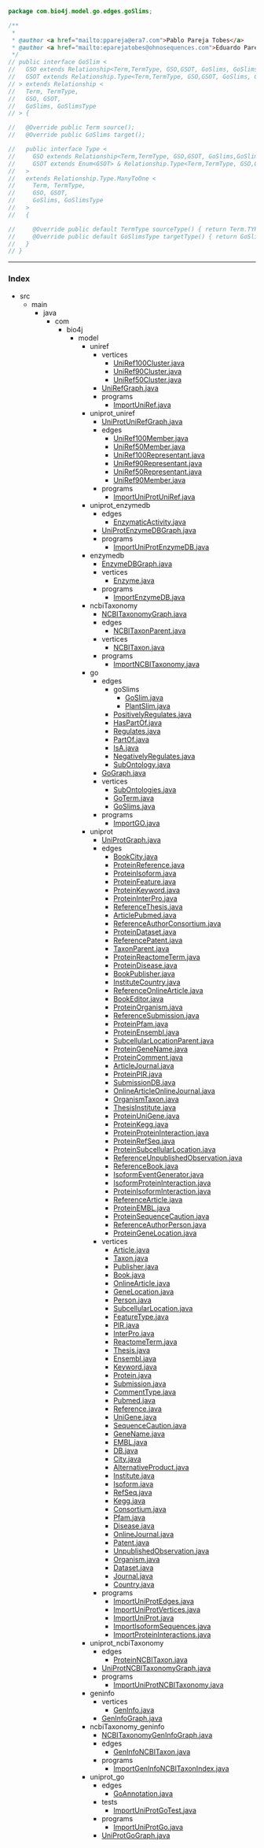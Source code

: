 
```java
package com.bio4j.model.go.edges.goSlims;

/**
 *
 * @author <a href="mailto:ppareja@era7.com">Pablo Pareja Tobes</a>
 * @author <a href="mailto:eparejatobes@ohnosequences.com">Eduardo Pareja-Tobes</a>
 */
// public interface GoSlim <
//   GSO extends Relationship<Term,TermType, GSO,GSOT, GoSlims, GoSlimsType>,
//   GSOT extends Relationship.Type<Term,TermType, GSO,GSOT, GoSlims, GoSlimsType>
// > extends Relationship <
//   Term, TermType,
//   GSO, GSOT,
//   GoSlims, GoSlimsType
// > {

//   @Override public Term source();
//   @Override public GoSlims target();

//   public interface Type <
//     GSO extends Relationship<Term,TermType, GSO,GSOT, GoSlims,GoSlimsType>,
//     GSOT extends Enum<GSOT> & Relationship.Type<Term,TermType, GSO,GSOT, GoSlims,GoSlimsType>
//   > 
//   extends Relationship.Type.ManyToOne <
//     Term, TermType,
//     GSO, GSOT,
//     GoSlims, GoSlimsType
//   >
//   {

//     @Override public default TermType sourceType() { return Term.TYPE; }
//     @Override public default GoSlimsType targetType() { return GoSlims.TYPE; }
//   }
// }

```


------

### Index

+ src
  + main
    + java
      + com
        + bio4j
          + model
            + uniref
              + vertices
                + [UniRef100Cluster.java][main/java/com/bio4j/model/uniref/vertices/UniRef100Cluster.java]
                + [UniRef90Cluster.java][main/java/com/bio4j/model/uniref/vertices/UniRef90Cluster.java]
                + [UniRef50Cluster.java][main/java/com/bio4j/model/uniref/vertices/UniRef50Cluster.java]
              + [UniRefGraph.java][main/java/com/bio4j/model/uniref/UniRefGraph.java]
              + programs
                + [ImportUniRef.java][main/java/com/bio4j/model/uniref/programs/ImportUniRef.java]
            + uniprot_uniref
              + [UniProtUniRefGraph.java][main/java/com/bio4j/model/uniprot_uniref/UniProtUniRefGraph.java]
              + edges
                + [UniRef100Member.java][main/java/com/bio4j/model/uniprot_uniref/edges/UniRef100Member.java]
                + [UniRef50Member.java][main/java/com/bio4j/model/uniprot_uniref/edges/UniRef50Member.java]
                + [UniRef100Representant.java][main/java/com/bio4j/model/uniprot_uniref/edges/UniRef100Representant.java]
                + [UniRef90Representant.java][main/java/com/bio4j/model/uniprot_uniref/edges/UniRef90Representant.java]
                + [UniRef50Representant.java][main/java/com/bio4j/model/uniprot_uniref/edges/UniRef50Representant.java]
                + [UniRef90Member.java][main/java/com/bio4j/model/uniprot_uniref/edges/UniRef90Member.java]
              + programs
                + [ImportUniProtUniRef.java][main/java/com/bio4j/model/uniprot_uniref/programs/ImportUniProtUniRef.java]
            + uniprot_enzymedb
              + edges
                + [EnzymaticActivity.java][main/java/com/bio4j/model/uniprot_enzymedb/edges/EnzymaticActivity.java]
              + [UniProtEnzymeDBGraph.java][main/java/com/bio4j/model/uniprot_enzymedb/UniProtEnzymeDBGraph.java]
              + programs
                + [ImportUniProtEnzymeDB.java][main/java/com/bio4j/model/uniprot_enzymedb/programs/ImportUniProtEnzymeDB.java]
            + enzymedb
              + [EnzymeDBGraph.java][main/java/com/bio4j/model/enzymedb/EnzymeDBGraph.java]
              + vertices
                + [Enzyme.java][main/java/com/bio4j/model/enzymedb/vertices/Enzyme.java]
              + programs
                + [ImportEnzymeDB.java][main/java/com/bio4j/model/enzymedb/programs/ImportEnzymeDB.java]
            + ncbiTaxonomy
              + [NCBITaxonomyGraph.java][main/java/com/bio4j/model/ncbiTaxonomy/NCBITaxonomyGraph.java]
              + edges
                + [NCBITaxonParent.java][main/java/com/bio4j/model/ncbiTaxonomy/edges/NCBITaxonParent.java]
              + vertices
                + [NCBITaxon.java][main/java/com/bio4j/model/ncbiTaxonomy/vertices/NCBITaxon.java]
              + programs
                + [ImportNCBITaxonomy.java][main/java/com/bio4j/model/ncbiTaxonomy/programs/ImportNCBITaxonomy.java]
            + go
              + edges
                + goSlims
                  + [GoSlim.java][main/java/com/bio4j/model/go/edges/goSlims/GoSlim.java]
                  + [PlantSlim.java][main/java/com/bio4j/model/go/edges/goSlims/PlantSlim.java]
                + [PositivelyRegulates.java][main/java/com/bio4j/model/go/edges/PositivelyRegulates.java]
                + [HasPartOf.java][main/java/com/bio4j/model/go/edges/HasPartOf.java]
                + [Regulates.java][main/java/com/bio4j/model/go/edges/Regulates.java]
                + [PartOf.java][main/java/com/bio4j/model/go/edges/PartOf.java]
                + [IsA.java][main/java/com/bio4j/model/go/edges/IsA.java]
                + [NegativelyRegulates.java][main/java/com/bio4j/model/go/edges/NegativelyRegulates.java]
                + [SubOntology.java][main/java/com/bio4j/model/go/edges/SubOntology.java]
              + [GoGraph.java][main/java/com/bio4j/model/go/GoGraph.java]
              + vertices
                + [SubOntologies.java][main/java/com/bio4j/model/go/vertices/SubOntologies.java]
                + [GoTerm.java][main/java/com/bio4j/model/go/vertices/GoTerm.java]
                + [GoSlims.java][main/java/com/bio4j/model/go/vertices/GoSlims.java]
              + programs
                + [ImportGO.java][main/java/com/bio4j/model/go/programs/ImportGO.java]
            + uniprot
              + [UniProtGraph.java][main/java/com/bio4j/model/uniprot/UniProtGraph.java]
              + edges
                + [BookCity.java][main/java/com/bio4j/model/uniprot/edges/BookCity.java]
                + [ProteinReference.java][main/java/com/bio4j/model/uniprot/edges/ProteinReference.java]
                + [ProteinIsoform.java][main/java/com/bio4j/model/uniprot/edges/ProteinIsoform.java]
                + [ProteinFeature.java][main/java/com/bio4j/model/uniprot/edges/ProteinFeature.java]
                + [ProteinKeyword.java][main/java/com/bio4j/model/uniprot/edges/ProteinKeyword.java]
                + [ProteinInterPro.java][main/java/com/bio4j/model/uniprot/edges/ProteinInterPro.java]
                + [ReferenceThesis.java][main/java/com/bio4j/model/uniprot/edges/ReferenceThesis.java]
                + [ArticlePubmed.java][main/java/com/bio4j/model/uniprot/edges/ArticlePubmed.java]
                + [ReferenceAuthorConsortium.java][main/java/com/bio4j/model/uniprot/edges/ReferenceAuthorConsortium.java]
                + [ProteinDataset.java][main/java/com/bio4j/model/uniprot/edges/ProteinDataset.java]
                + [ReferencePatent.java][main/java/com/bio4j/model/uniprot/edges/ReferencePatent.java]
                + [TaxonParent.java][main/java/com/bio4j/model/uniprot/edges/TaxonParent.java]
                + [ProteinReactomeTerm.java][main/java/com/bio4j/model/uniprot/edges/ProteinReactomeTerm.java]
                + [ProteinDisease.java][main/java/com/bio4j/model/uniprot/edges/ProteinDisease.java]
                + [BookPublisher.java][main/java/com/bio4j/model/uniprot/edges/BookPublisher.java]
                + [InstituteCountry.java][main/java/com/bio4j/model/uniprot/edges/InstituteCountry.java]
                + [ReferenceOnlineArticle.java][main/java/com/bio4j/model/uniprot/edges/ReferenceOnlineArticle.java]
                + [BookEditor.java][main/java/com/bio4j/model/uniprot/edges/BookEditor.java]
                + [ProteinOrganism.java][main/java/com/bio4j/model/uniprot/edges/ProteinOrganism.java]
                + [ReferenceSubmission.java][main/java/com/bio4j/model/uniprot/edges/ReferenceSubmission.java]
                + [ProteinPfam.java][main/java/com/bio4j/model/uniprot/edges/ProteinPfam.java]
                + [ProteinEnsembl.java][main/java/com/bio4j/model/uniprot/edges/ProteinEnsembl.java]
                + [SubcellularLocationParent.java][main/java/com/bio4j/model/uniprot/edges/SubcellularLocationParent.java]
                + [ProteinGeneName.java][main/java/com/bio4j/model/uniprot/edges/ProteinGeneName.java]
                + [ProteinComment.java][main/java/com/bio4j/model/uniprot/edges/ProteinComment.java]
                + [ArticleJournal.java][main/java/com/bio4j/model/uniprot/edges/ArticleJournal.java]
                + [ProteinPIR.java][main/java/com/bio4j/model/uniprot/edges/ProteinPIR.java]
                + [SubmissionDB.java][main/java/com/bio4j/model/uniprot/edges/SubmissionDB.java]
                + [OnlineArticleOnlineJournal.java][main/java/com/bio4j/model/uniprot/edges/OnlineArticleOnlineJournal.java]
                + [OrganismTaxon.java][main/java/com/bio4j/model/uniprot/edges/OrganismTaxon.java]
                + [ThesisInstitute.java][main/java/com/bio4j/model/uniprot/edges/ThesisInstitute.java]
                + [ProteinUniGene.java][main/java/com/bio4j/model/uniprot/edges/ProteinUniGene.java]
                + [ProteinKegg.java][main/java/com/bio4j/model/uniprot/edges/ProteinKegg.java]
                + [ProteinProteinInteraction.java][main/java/com/bio4j/model/uniprot/edges/ProteinProteinInteraction.java]
                + [ProteinRefSeq.java][main/java/com/bio4j/model/uniprot/edges/ProteinRefSeq.java]
                + [ProteinSubcellularLocation.java][main/java/com/bio4j/model/uniprot/edges/ProteinSubcellularLocation.java]
                + [ReferenceUnpublishedObservation.java][main/java/com/bio4j/model/uniprot/edges/ReferenceUnpublishedObservation.java]
                + [ReferenceBook.java][main/java/com/bio4j/model/uniprot/edges/ReferenceBook.java]
                + [IsoformEventGenerator.java][main/java/com/bio4j/model/uniprot/edges/IsoformEventGenerator.java]
                + [IsoformProteinInteraction.java][main/java/com/bio4j/model/uniprot/edges/IsoformProteinInteraction.java]
                + [ProteinIsoformInteraction.java][main/java/com/bio4j/model/uniprot/edges/ProteinIsoformInteraction.java]
                + [ReferenceArticle.java][main/java/com/bio4j/model/uniprot/edges/ReferenceArticle.java]
                + [ProteinEMBL.java][main/java/com/bio4j/model/uniprot/edges/ProteinEMBL.java]
                + [ProteinSequenceCaution.java][main/java/com/bio4j/model/uniprot/edges/ProteinSequenceCaution.java]
                + [ReferenceAuthorPerson.java][main/java/com/bio4j/model/uniprot/edges/ReferenceAuthorPerson.java]
                + [ProteinGeneLocation.java][main/java/com/bio4j/model/uniprot/edges/ProteinGeneLocation.java]
              + vertices
                + [Article.java][main/java/com/bio4j/model/uniprot/vertices/Article.java]
                + [Taxon.java][main/java/com/bio4j/model/uniprot/vertices/Taxon.java]
                + [Publisher.java][main/java/com/bio4j/model/uniprot/vertices/Publisher.java]
                + [Book.java][main/java/com/bio4j/model/uniprot/vertices/Book.java]
                + [OnlineArticle.java][main/java/com/bio4j/model/uniprot/vertices/OnlineArticle.java]
                + [GeneLocation.java][main/java/com/bio4j/model/uniprot/vertices/GeneLocation.java]
                + [Person.java][main/java/com/bio4j/model/uniprot/vertices/Person.java]
                + [SubcellularLocation.java][main/java/com/bio4j/model/uniprot/vertices/SubcellularLocation.java]
                + [FeatureType.java][main/java/com/bio4j/model/uniprot/vertices/FeatureType.java]
                + [PIR.java][main/java/com/bio4j/model/uniprot/vertices/PIR.java]
                + [InterPro.java][main/java/com/bio4j/model/uniprot/vertices/InterPro.java]
                + [ReactomeTerm.java][main/java/com/bio4j/model/uniprot/vertices/ReactomeTerm.java]
                + [Thesis.java][main/java/com/bio4j/model/uniprot/vertices/Thesis.java]
                + [Ensembl.java][main/java/com/bio4j/model/uniprot/vertices/Ensembl.java]
                + [Keyword.java][main/java/com/bio4j/model/uniprot/vertices/Keyword.java]
                + [Protein.java][main/java/com/bio4j/model/uniprot/vertices/Protein.java]
                + [Submission.java][main/java/com/bio4j/model/uniprot/vertices/Submission.java]
                + [CommentType.java][main/java/com/bio4j/model/uniprot/vertices/CommentType.java]
                + [Pubmed.java][main/java/com/bio4j/model/uniprot/vertices/Pubmed.java]
                + [Reference.java][main/java/com/bio4j/model/uniprot/vertices/Reference.java]
                + [UniGene.java][main/java/com/bio4j/model/uniprot/vertices/UniGene.java]
                + [SequenceCaution.java][main/java/com/bio4j/model/uniprot/vertices/SequenceCaution.java]
                + [GeneName.java][main/java/com/bio4j/model/uniprot/vertices/GeneName.java]
                + [EMBL.java][main/java/com/bio4j/model/uniprot/vertices/EMBL.java]
                + [DB.java][main/java/com/bio4j/model/uniprot/vertices/DB.java]
                + [City.java][main/java/com/bio4j/model/uniprot/vertices/City.java]
                + [AlternativeProduct.java][main/java/com/bio4j/model/uniprot/vertices/AlternativeProduct.java]
                + [Institute.java][main/java/com/bio4j/model/uniprot/vertices/Institute.java]
                + [Isoform.java][main/java/com/bio4j/model/uniprot/vertices/Isoform.java]
                + [RefSeq.java][main/java/com/bio4j/model/uniprot/vertices/RefSeq.java]
                + [Kegg.java][main/java/com/bio4j/model/uniprot/vertices/Kegg.java]
                + [Consortium.java][main/java/com/bio4j/model/uniprot/vertices/Consortium.java]
                + [Pfam.java][main/java/com/bio4j/model/uniprot/vertices/Pfam.java]
                + [Disease.java][main/java/com/bio4j/model/uniprot/vertices/Disease.java]
                + [OnlineJournal.java][main/java/com/bio4j/model/uniprot/vertices/OnlineJournal.java]
                + [Patent.java][main/java/com/bio4j/model/uniprot/vertices/Patent.java]
                + [UnpublishedObservation.java][main/java/com/bio4j/model/uniprot/vertices/UnpublishedObservation.java]
                + [Organism.java][main/java/com/bio4j/model/uniprot/vertices/Organism.java]
                + [Dataset.java][main/java/com/bio4j/model/uniprot/vertices/Dataset.java]
                + [Journal.java][main/java/com/bio4j/model/uniprot/vertices/Journal.java]
                + [Country.java][main/java/com/bio4j/model/uniprot/vertices/Country.java]
              + programs
                + [ImportUniProtEdges.java][main/java/com/bio4j/model/uniprot/programs/ImportUniProtEdges.java]
                + [ImportUniProtVertices.java][main/java/com/bio4j/model/uniprot/programs/ImportUniProtVertices.java]
                + [ImportUniProt.java][main/java/com/bio4j/model/uniprot/programs/ImportUniProt.java]
                + [ImportIsoformSequences.java][main/java/com/bio4j/model/uniprot/programs/ImportIsoformSequences.java]
                + [ImportProteinInteractions.java][main/java/com/bio4j/model/uniprot/programs/ImportProteinInteractions.java]
            + uniprot_ncbiTaxonomy
              + edges
                + [ProteinNCBITaxon.java][main/java/com/bio4j/model/uniprot_ncbiTaxonomy/edges/ProteinNCBITaxon.java]
              + [UniProtNCBITaxonomyGraph.java][main/java/com/bio4j/model/uniprot_ncbiTaxonomy/UniProtNCBITaxonomyGraph.java]
              + programs
                + [ImportUniProtNCBITaxonomy.java][main/java/com/bio4j/model/uniprot_ncbiTaxonomy/programs/ImportUniProtNCBITaxonomy.java]
            + geninfo
              + vertices
                + [GenInfo.java][main/java/com/bio4j/model/geninfo/vertices/GenInfo.java]
              + [GenInfoGraph.java][main/java/com/bio4j/model/geninfo/GenInfoGraph.java]
            + ncbiTaxonomy_geninfo
              + [NCBITaxonomyGenInfoGraph.java][main/java/com/bio4j/model/ncbiTaxonomy_geninfo/NCBITaxonomyGenInfoGraph.java]
              + edges
                + [GenInfoNCBITaxon.java][main/java/com/bio4j/model/ncbiTaxonomy_geninfo/edges/GenInfoNCBITaxon.java]
              + programs
                + [ImportGenInfoNCBITaxonIndex.java][main/java/com/bio4j/model/ncbiTaxonomy_geninfo/programs/ImportGenInfoNCBITaxonIndex.java]
            + uniprot_go
              + edges
                + [GoAnnotation.java][main/java/com/bio4j/model/uniprot_go/edges/GoAnnotation.java]
              + tests
                + [ImportUniProtGoTest.java][main/java/com/bio4j/model/uniprot_go/tests/ImportUniProtGoTest.java]
              + programs
                + [ImportUniProtGo.java][main/java/com/bio4j/model/uniprot_go/programs/ImportUniProtGo.java]
              + [UniProtGoGraph.java][main/java/com/bio4j/model/uniprot_go/UniProtGoGraph.java]

[main/java/com/bio4j/model/uniref/vertices/UniRef100Cluster.java]: ../../../uniref/vertices/UniRef100Cluster.java.md
[main/java/com/bio4j/model/uniref/vertices/UniRef90Cluster.java]: ../../../uniref/vertices/UniRef90Cluster.java.md
[main/java/com/bio4j/model/uniref/vertices/UniRef50Cluster.java]: ../../../uniref/vertices/UniRef50Cluster.java.md
[main/java/com/bio4j/model/uniref/UniRefGraph.java]: ../../../uniref/UniRefGraph.java.md
[main/java/com/bio4j/model/uniref/programs/ImportUniRef.java]: ../../../uniref/programs/ImportUniRef.java.md
[main/java/com/bio4j/model/uniprot_uniref/UniProtUniRefGraph.java]: ../../../uniprot_uniref/UniProtUniRefGraph.java.md
[main/java/com/bio4j/model/uniprot_uniref/edges/UniRef100Member.java]: ../../../uniprot_uniref/edges/UniRef100Member.java.md
[main/java/com/bio4j/model/uniprot_uniref/edges/UniRef50Member.java]: ../../../uniprot_uniref/edges/UniRef50Member.java.md
[main/java/com/bio4j/model/uniprot_uniref/edges/UniRef100Representant.java]: ../../../uniprot_uniref/edges/UniRef100Representant.java.md
[main/java/com/bio4j/model/uniprot_uniref/edges/UniRef90Representant.java]: ../../../uniprot_uniref/edges/UniRef90Representant.java.md
[main/java/com/bio4j/model/uniprot_uniref/edges/UniRef50Representant.java]: ../../../uniprot_uniref/edges/UniRef50Representant.java.md
[main/java/com/bio4j/model/uniprot_uniref/edges/UniRef90Member.java]: ../../../uniprot_uniref/edges/UniRef90Member.java.md
[main/java/com/bio4j/model/uniprot_uniref/programs/ImportUniProtUniRef.java]: ../../../uniprot_uniref/programs/ImportUniProtUniRef.java.md
[main/java/com/bio4j/model/uniprot_enzymedb/edges/EnzymaticActivity.java]: ../../../uniprot_enzymedb/edges/EnzymaticActivity.java.md
[main/java/com/bio4j/model/uniprot_enzymedb/UniProtEnzymeDBGraph.java]: ../../../uniprot_enzymedb/UniProtEnzymeDBGraph.java.md
[main/java/com/bio4j/model/uniprot_enzymedb/programs/ImportUniProtEnzymeDB.java]: ../../../uniprot_enzymedb/programs/ImportUniProtEnzymeDB.java.md
[main/java/com/bio4j/model/enzymedb/EnzymeDBGraph.java]: ../../../enzymedb/EnzymeDBGraph.java.md
[main/java/com/bio4j/model/enzymedb/vertices/Enzyme.java]: ../../../enzymedb/vertices/Enzyme.java.md
[main/java/com/bio4j/model/enzymedb/programs/ImportEnzymeDB.java]: ../../../enzymedb/programs/ImportEnzymeDB.java.md
[main/java/com/bio4j/model/ncbiTaxonomy/NCBITaxonomyGraph.java]: ../../../ncbiTaxonomy/NCBITaxonomyGraph.java.md
[main/java/com/bio4j/model/ncbiTaxonomy/edges/NCBITaxonParent.java]: ../../../ncbiTaxonomy/edges/NCBITaxonParent.java.md
[main/java/com/bio4j/model/ncbiTaxonomy/vertices/NCBITaxon.java]: ../../../ncbiTaxonomy/vertices/NCBITaxon.java.md
[main/java/com/bio4j/model/ncbiTaxonomy/programs/ImportNCBITaxonomy.java]: ../../../ncbiTaxonomy/programs/ImportNCBITaxonomy.java.md
[main/java/com/bio4j/model/go/edges/goSlims/GoSlim.java]: GoSlim.java.md
[main/java/com/bio4j/model/go/edges/goSlims/PlantSlim.java]: PlantSlim.java.md
[main/java/com/bio4j/model/go/edges/PositivelyRegulates.java]: ../PositivelyRegulates.java.md
[main/java/com/bio4j/model/go/edges/HasPartOf.java]: ../HasPartOf.java.md
[main/java/com/bio4j/model/go/edges/Regulates.java]: ../Regulates.java.md
[main/java/com/bio4j/model/go/edges/PartOf.java]: ../PartOf.java.md
[main/java/com/bio4j/model/go/edges/IsA.java]: ../IsA.java.md
[main/java/com/bio4j/model/go/edges/NegativelyRegulates.java]: ../NegativelyRegulates.java.md
[main/java/com/bio4j/model/go/edges/SubOntology.java]: ../SubOntology.java.md
[main/java/com/bio4j/model/go/GoGraph.java]: ../../GoGraph.java.md
[main/java/com/bio4j/model/go/vertices/SubOntologies.java]: ../../vertices/SubOntologies.java.md
[main/java/com/bio4j/model/go/vertices/GoTerm.java]: ../../vertices/GoTerm.java.md
[main/java/com/bio4j/model/go/vertices/GoSlims.java]: ../../vertices/GoSlims.java.md
[main/java/com/bio4j/model/go/programs/ImportGO.java]: ../../programs/ImportGO.java.md
[main/java/com/bio4j/model/uniprot/UniProtGraph.java]: ../../../uniprot/UniProtGraph.java.md
[main/java/com/bio4j/model/uniprot/edges/BookCity.java]: ../../../uniprot/edges/BookCity.java.md
[main/java/com/bio4j/model/uniprot/edges/ProteinReference.java]: ../../../uniprot/edges/ProteinReference.java.md
[main/java/com/bio4j/model/uniprot/edges/ProteinIsoform.java]: ../../../uniprot/edges/ProteinIsoform.java.md
[main/java/com/bio4j/model/uniprot/edges/ProteinFeature.java]: ../../../uniprot/edges/ProteinFeature.java.md
[main/java/com/bio4j/model/uniprot/edges/ProteinKeyword.java]: ../../../uniprot/edges/ProteinKeyword.java.md
[main/java/com/bio4j/model/uniprot/edges/ProteinInterPro.java]: ../../../uniprot/edges/ProteinInterPro.java.md
[main/java/com/bio4j/model/uniprot/edges/ReferenceThesis.java]: ../../../uniprot/edges/ReferenceThesis.java.md
[main/java/com/bio4j/model/uniprot/edges/ArticlePubmed.java]: ../../../uniprot/edges/ArticlePubmed.java.md
[main/java/com/bio4j/model/uniprot/edges/ReferenceAuthorConsortium.java]: ../../../uniprot/edges/ReferenceAuthorConsortium.java.md
[main/java/com/bio4j/model/uniprot/edges/ProteinDataset.java]: ../../../uniprot/edges/ProteinDataset.java.md
[main/java/com/bio4j/model/uniprot/edges/ReferencePatent.java]: ../../../uniprot/edges/ReferencePatent.java.md
[main/java/com/bio4j/model/uniprot/edges/TaxonParent.java]: ../../../uniprot/edges/TaxonParent.java.md
[main/java/com/bio4j/model/uniprot/edges/ProteinReactomeTerm.java]: ../../../uniprot/edges/ProteinReactomeTerm.java.md
[main/java/com/bio4j/model/uniprot/edges/ProteinDisease.java]: ../../../uniprot/edges/ProteinDisease.java.md
[main/java/com/bio4j/model/uniprot/edges/BookPublisher.java]: ../../../uniprot/edges/BookPublisher.java.md
[main/java/com/bio4j/model/uniprot/edges/InstituteCountry.java]: ../../../uniprot/edges/InstituteCountry.java.md
[main/java/com/bio4j/model/uniprot/edges/ReferenceOnlineArticle.java]: ../../../uniprot/edges/ReferenceOnlineArticle.java.md
[main/java/com/bio4j/model/uniprot/edges/BookEditor.java]: ../../../uniprot/edges/BookEditor.java.md
[main/java/com/bio4j/model/uniprot/edges/ProteinOrganism.java]: ../../../uniprot/edges/ProteinOrganism.java.md
[main/java/com/bio4j/model/uniprot/edges/ReferenceSubmission.java]: ../../../uniprot/edges/ReferenceSubmission.java.md
[main/java/com/bio4j/model/uniprot/edges/ProteinPfam.java]: ../../../uniprot/edges/ProteinPfam.java.md
[main/java/com/bio4j/model/uniprot/edges/ProteinEnsembl.java]: ../../../uniprot/edges/ProteinEnsembl.java.md
[main/java/com/bio4j/model/uniprot/edges/SubcellularLocationParent.java]: ../../../uniprot/edges/SubcellularLocationParent.java.md
[main/java/com/bio4j/model/uniprot/edges/ProteinGeneName.java]: ../../../uniprot/edges/ProteinGeneName.java.md
[main/java/com/bio4j/model/uniprot/edges/ProteinComment.java]: ../../../uniprot/edges/ProteinComment.java.md
[main/java/com/bio4j/model/uniprot/edges/ArticleJournal.java]: ../../../uniprot/edges/ArticleJournal.java.md
[main/java/com/bio4j/model/uniprot/edges/ProteinPIR.java]: ../../../uniprot/edges/ProteinPIR.java.md
[main/java/com/bio4j/model/uniprot/edges/SubmissionDB.java]: ../../../uniprot/edges/SubmissionDB.java.md
[main/java/com/bio4j/model/uniprot/edges/OnlineArticleOnlineJournal.java]: ../../../uniprot/edges/OnlineArticleOnlineJournal.java.md
[main/java/com/bio4j/model/uniprot/edges/OrganismTaxon.java]: ../../../uniprot/edges/OrganismTaxon.java.md
[main/java/com/bio4j/model/uniprot/edges/ThesisInstitute.java]: ../../../uniprot/edges/ThesisInstitute.java.md
[main/java/com/bio4j/model/uniprot/edges/ProteinUniGene.java]: ../../../uniprot/edges/ProteinUniGene.java.md
[main/java/com/bio4j/model/uniprot/edges/ProteinKegg.java]: ../../../uniprot/edges/ProteinKegg.java.md
[main/java/com/bio4j/model/uniprot/edges/ProteinProteinInteraction.java]: ../../../uniprot/edges/ProteinProteinInteraction.java.md
[main/java/com/bio4j/model/uniprot/edges/ProteinRefSeq.java]: ../../../uniprot/edges/ProteinRefSeq.java.md
[main/java/com/bio4j/model/uniprot/edges/ProteinSubcellularLocation.java]: ../../../uniprot/edges/ProteinSubcellularLocation.java.md
[main/java/com/bio4j/model/uniprot/edges/ReferenceUnpublishedObservation.java]: ../../../uniprot/edges/ReferenceUnpublishedObservation.java.md
[main/java/com/bio4j/model/uniprot/edges/ReferenceBook.java]: ../../../uniprot/edges/ReferenceBook.java.md
[main/java/com/bio4j/model/uniprot/edges/IsoformEventGenerator.java]: ../../../uniprot/edges/IsoformEventGenerator.java.md
[main/java/com/bio4j/model/uniprot/edges/IsoformProteinInteraction.java]: ../../../uniprot/edges/IsoformProteinInteraction.java.md
[main/java/com/bio4j/model/uniprot/edges/ProteinIsoformInteraction.java]: ../../../uniprot/edges/ProteinIsoformInteraction.java.md
[main/java/com/bio4j/model/uniprot/edges/ReferenceArticle.java]: ../../../uniprot/edges/ReferenceArticle.java.md
[main/java/com/bio4j/model/uniprot/edges/ProteinEMBL.java]: ../../../uniprot/edges/ProteinEMBL.java.md
[main/java/com/bio4j/model/uniprot/edges/ProteinSequenceCaution.java]: ../../../uniprot/edges/ProteinSequenceCaution.java.md
[main/java/com/bio4j/model/uniprot/edges/ReferenceAuthorPerson.java]: ../../../uniprot/edges/ReferenceAuthorPerson.java.md
[main/java/com/bio4j/model/uniprot/edges/ProteinGeneLocation.java]: ../../../uniprot/edges/ProteinGeneLocation.java.md
[main/java/com/bio4j/model/uniprot/vertices/Article.java]: ../../../uniprot/vertices/Article.java.md
[main/java/com/bio4j/model/uniprot/vertices/Taxon.java]: ../../../uniprot/vertices/Taxon.java.md
[main/java/com/bio4j/model/uniprot/vertices/Publisher.java]: ../../../uniprot/vertices/Publisher.java.md
[main/java/com/bio4j/model/uniprot/vertices/Book.java]: ../../../uniprot/vertices/Book.java.md
[main/java/com/bio4j/model/uniprot/vertices/OnlineArticle.java]: ../../../uniprot/vertices/OnlineArticle.java.md
[main/java/com/bio4j/model/uniprot/vertices/GeneLocation.java]: ../../../uniprot/vertices/GeneLocation.java.md
[main/java/com/bio4j/model/uniprot/vertices/Person.java]: ../../../uniprot/vertices/Person.java.md
[main/java/com/bio4j/model/uniprot/vertices/SubcellularLocation.java]: ../../../uniprot/vertices/SubcellularLocation.java.md
[main/java/com/bio4j/model/uniprot/vertices/FeatureType.java]: ../../../uniprot/vertices/FeatureType.java.md
[main/java/com/bio4j/model/uniprot/vertices/PIR.java]: ../../../uniprot/vertices/PIR.java.md
[main/java/com/bio4j/model/uniprot/vertices/InterPro.java]: ../../../uniprot/vertices/InterPro.java.md
[main/java/com/bio4j/model/uniprot/vertices/ReactomeTerm.java]: ../../../uniprot/vertices/ReactomeTerm.java.md
[main/java/com/bio4j/model/uniprot/vertices/Thesis.java]: ../../../uniprot/vertices/Thesis.java.md
[main/java/com/bio4j/model/uniprot/vertices/Ensembl.java]: ../../../uniprot/vertices/Ensembl.java.md
[main/java/com/bio4j/model/uniprot/vertices/Keyword.java]: ../../../uniprot/vertices/Keyword.java.md
[main/java/com/bio4j/model/uniprot/vertices/Protein.java]: ../../../uniprot/vertices/Protein.java.md
[main/java/com/bio4j/model/uniprot/vertices/Submission.java]: ../../../uniprot/vertices/Submission.java.md
[main/java/com/bio4j/model/uniprot/vertices/CommentType.java]: ../../../uniprot/vertices/CommentType.java.md
[main/java/com/bio4j/model/uniprot/vertices/Pubmed.java]: ../../../uniprot/vertices/Pubmed.java.md
[main/java/com/bio4j/model/uniprot/vertices/Reference.java]: ../../../uniprot/vertices/Reference.java.md
[main/java/com/bio4j/model/uniprot/vertices/UniGene.java]: ../../../uniprot/vertices/UniGene.java.md
[main/java/com/bio4j/model/uniprot/vertices/SequenceCaution.java]: ../../../uniprot/vertices/SequenceCaution.java.md
[main/java/com/bio4j/model/uniprot/vertices/GeneName.java]: ../../../uniprot/vertices/GeneName.java.md
[main/java/com/bio4j/model/uniprot/vertices/EMBL.java]: ../../../uniprot/vertices/EMBL.java.md
[main/java/com/bio4j/model/uniprot/vertices/DB.java]: ../../../uniprot/vertices/DB.java.md
[main/java/com/bio4j/model/uniprot/vertices/City.java]: ../../../uniprot/vertices/City.java.md
[main/java/com/bio4j/model/uniprot/vertices/AlternativeProduct.java]: ../../../uniprot/vertices/AlternativeProduct.java.md
[main/java/com/bio4j/model/uniprot/vertices/Institute.java]: ../../../uniprot/vertices/Institute.java.md
[main/java/com/bio4j/model/uniprot/vertices/Isoform.java]: ../../../uniprot/vertices/Isoform.java.md
[main/java/com/bio4j/model/uniprot/vertices/RefSeq.java]: ../../../uniprot/vertices/RefSeq.java.md
[main/java/com/bio4j/model/uniprot/vertices/Kegg.java]: ../../../uniprot/vertices/Kegg.java.md
[main/java/com/bio4j/model/uniprot/vertices/Consortium.java]: ../../../uniprot/vertices/Consortium.java.md
[main/java/com/bio4j/model/uniprot/vertices/Pfam.java]: ../../../uniprot/vertices/Pfam.java.md
[main/java/com/bio4j/model/uniprot/vertices/Disease.java]: ../../../uniprot/vertices/Disease.java.md
[main/java/com/bio4j/model/uniprot/vertices/OnlineJournal.java]: ../../../uniprot/vertices/OnlineJournal.java.md
[main/java/com/bio4j/model/uniprot/vertices/Patent.java]: ../../../uniprot/vertices/Patent.java.md
[main/java/com/bio4j/model/uniprot/vertices/UnpublishedObservation.java]: ../../../uniprot/vertices/UnpublishedObservation.java.md
[main/java/com/bio4j/model/uniprot/vertices/Organism.java]: ../../../uniprot/vertices/Organism.java.md
[main/java/com/bio4j/model/uniprot/vertices/Dataset.java]: ../../../uniprot/vertices/Dataset.java.md
[main/java/com/bio4j/model/uniprot/vertices/Journal.java]: ../../../uniprot/vertices/Journal.java.md
[main/java/com/bio4j/model/uniprot/vertices/Country.java]: ../../../uniprot/vertices/Country.java.md
[main/java/com/bio4j/model/uniprot/programs/ImportUniProtEdges.java]: ../../../uniprot/programs/ImportUniProtEdges.java.md
[main/java/com/bio4j/model/uniprot/programs/ImportUniProtVertices.java]: ../../../uniprot/programs/ImportUniProtVertices.java.md
[main/java/com/bio4j/model/uniprot/programs/ImportUniProt.java]: ../../../uniprot/programs/ImportUniProt.java.md
[main/java/com/bio4j/model/uniprot/programs/ImportIsoformSequences.java]: ../../../uniprot/programs/ImportIsoformSequences.java.md
[main/java/com/bio4j/model/uniprot/programs/ImportProteinInteractions.java]: ../../../uniprot/programs/ImportProteinInteractions.java.md
[main/java/com/bio4j/model/uniprot_ncbiTaxonomy/edges/ProteinNCBITaxon.java]: ../../../uniprot_ncbiTaxonomy/edges/ProteinNCBITaxon.java.md
[main/java/com/bio4j/model/uniprot_ncbiTaxonomy/UniProtNCBITaxonomyGraph.java]: ../../../uniprot_ncbiTaxonomy/UniProtNCBITaxonomyGraph.java.md
[main/java/com/bio4j/model/uniprot_ncbiTaxonomy/programs/ImportUniProtNCBITaxonomy.java]: ../../../uniprot_ncbiTaxonomy/programs/ImportUniProtNCBITaxonomy.java.md
[main/java/com/bio4j/model/geninfo/vertices/GenInfo.java]: ../../../geninfo/vertices/GenInfo.java.md
[main/java/com/bio4j/model/geninfo/GenInfoGraph.java]: ../../../geninfo/GenInfoGraph.java.md
[main/java/com/bio4j/model/ncbiTaxonomy_geninfo/NCBITaxonomyGenInfoGraph.java]: ../../../ncbiTaxonomy_geninfo/NCBITaxonomyGenInfoGraph.java.md
[main/java/com/bio4j/model/ncbiTaxonomy_geninfo/edges/GenInfoNCBITaxon.java]: ../../../ncbiTaxonomy_geninfo/edges/GenInfoNCBITaxon.java.md
[main/java/com/bio4j/model/ncbiTaxonomy_geninfo/programs/ImportGenInfoNCBITaxonIndex.java]: ../../../ncbiTaxonomy_geninfo/programs/ImportGenInfoNCBITaxonIndex.java.md
[main/java/com/bio4j/model/uniprot_go/edges/GoAnnotation.java]: ../../../uniprot_go/edges/GoAnnotation.java.md
[main/java/com/bio4j/model/uniprot_go/tests/ImportUniProtGoTest.java]: ../../../uniprot_go/tests/ImportUniProtGoTest.java.md
[main/java/com/bio4j/model/uniprot_go/programs/ImportUniProtGo.java]: ../../../uniprot_go/programs/ImportUniProtGo.java.md
[main/java/com/bio4j/model/uniprot_go/UniProtGoGraph.java]: ../../../uniprot_go/UniProtGoGraph.java.md